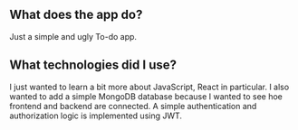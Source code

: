 ## What does the app do?
Just a simple and ugly To-do app. 

## What technologies did I use?
I just wanted to learn a bit more about JavaScript, React in particular. 
I also wanted to add a simple MongoDB database because I wanted to see hoe frontend and backend are connected. 
A simple authentication and authorization logic is implemented using JWT.

